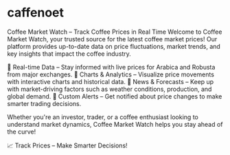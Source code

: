 # caffenoet

Coffee Market Watch – Track Coffee Prices in Real Time
Welcome to Coffee Market Watch, your trusted source for the latest coffee market prices! Our platform provides up-to-date data on price fluctuations, market trends, and key insights that impact the coffee industry.

🔹 Real-time Data – Stay informed with live prices for Arabica and Robusta from major exchanges.
🔹 Charts & Analytics – Visualize price movements with interactive charts and historical data.
🔹 News & Forecasts – Keep up with market-driving factors such as weather conditions, production, and global demand.
🔹 Custom Alerts – Get notified about price changes to make smarter trading decisions.

Whether you're an investor, trader, or a coffee enthusiast looking to understand market dynamics, Coffee Market Watch helps you stay ahead of the curve!

📈 Track Prices – Make Smarter Decisions!